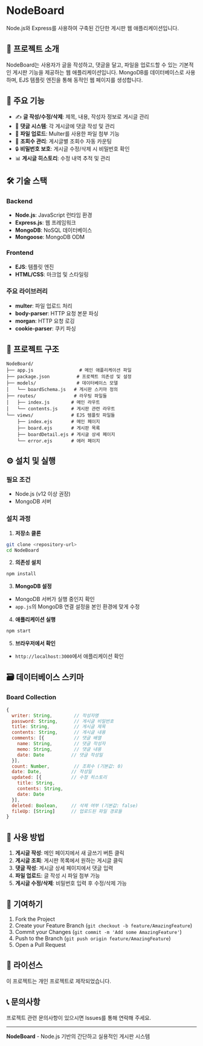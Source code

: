 # NodeBoard

Node.js와 Express를 사용하여 구축된 간단한 게시판 웹 애플리케이션입니다.

## 📝 프로젝트 소개

NodeBoard는 사용자가 글을 작성하고, 댓글을 달고, 파일을 업로드할 수 있는 기본적인 게시판 기능을 제공하는 웹 애플리케이션입니다. MongoDB를 데이터베이스로 사용하며, EJS 템플릿 엔진을 통해 동적인 웹 페이지를 생성합니다.

## 🚀 주요 기능

-   ✍️ **글 작성/수정/삭제**: 제목, 내용, 작성자 정보로 게시글 관리
-   💬 **댓글 시스템**: 각 게시글에 댓글 작성 및 관리
-   📁 **파일 업로드**: Multer를 사용한 파일 첨부 기능
-   👀 **조회수 관리**: 게시글별 조회수 자동 카운팅
-   🔒 **비밀번호 보호**: 게시글 수정/삭제 시 비밀번호 확인
-   📊 **게시글 히스토리**: 수정 내역 추적 및 관리

## 🛠 기술 스택

### Backend

-   **Node.js**: JavaScript 런타임 환경
-   **Express.js**: 웹 프레임워크
-   **MongoDB**: NoSQL 데이터베이스
-   **Mongoose**: MongoDB ODM

### Frontend

-   **EJS**: 템플릿 엔진
-   **HTML/CSS**: 마크업 및 스타일링

### 주요 라이브러리

-   **multer**: 파일 업로드 처리
-   **body-parser**: HTTP 요청 본문 파싱
-   **morgan**: HTTP 요청 로깅
-   **cookie-parser**: 쿠키 파싱

## 📂 프로젝트 구조

```
NodeBoard/
├── app.js                 # 메인 애플리케이션 파일
├── package.json          # 프로젝트 의존성 및 설정
├── models/               # 데이터베이스 모델
│   └── boardSchema.js   # 게시판 스키마 정의
├── routes/              # 라우팅 파일들
│   ├── index.js        # 메인 라우트
│   └── contents.js     # 게시판 관련 라우트
└── views/              # EJS 템플릿 파일들
    ├── index.ejs       # 메인 페이지
    ├── board.ejs       # 게시판 목록
    ├── boardDetail.ejs # 게시글 상세 페이지
    └── error.ejs       # 에러 페이지
```

## ⚙️ 설치 및 실행

### 필요 조건

-   Node.js (v12 이상 권장)
-   MongoDB 서버

### 설치 과정

1. **저장소 클론**

```bash
git clone <repository-url>
cd NodeBoard
```

2. **의존성 설치**

```bash
npm install
```

3. **MongoDB 설정**

-   MongoDB 서버가 실행 중인지 확인
-   `app.js`의 MongoDB 연결 설정을 본인 환경에 맞게 수정

4. **애플리케이션 실행**

```bash
npm start
```

5. **브라우저에서 확인**

-   `http://localhost:3000`에서 애플리케이션 확인

## 🗃️ 데이터베이스 스키마

### Board Collection

```javascript
{
  writer: String,        // 작성자명
  password: String,      // 게시글 비밀번호
  title: String,         // 게시글 제목
  contents: String,      // 게시글 내용
  comments: [{           // 댓글 배열
    name: String,        // 댓글 작성자
    memo: String,        // 댓글 내용
    date: Date          // 댓글 작성일
  }],
  count: Number,         // 조회수 (기본값: 0)
  date: Date,           // 작성일
  updated: [{           // 수정 히스토리
    title: String,
    contents: String,
    date: Date
  }],
  deleted: Boolean,     // 삭제 여부 (기본값: false)
  fileUp: [String]      // 업로드된 파일 경로들
}
```

## 📝 사용 방법

1. **게시글 작성**: 메인 페이지에서 새 글쓰기 버튼 클릭
2. **게시글 조회**: 게시판 목록에서 원하는 게시글 클릭
3. **댓글 작성**: 게시글 상세 페이지에서 댓글 입력
4. **파일 업로드**: 글 작성 시 파일 첨부 가능
5. **게시글 수정/삭제**: 비밀번호 입력 후 수정/삭제 가능

## 🤝 기여하기

1. Fork the Project
2. Create your Feature Branch (`git checkout -b feature/AmazingFeature`)
3. Commit your Changes (`git commit -m 'Add some AmazingFeature'`)
4. Push to the Branch (`git push origin feature/AmazingFeature`)
5. Open a Pull Request

## 📄 라이선스

이 프로젝트는 개인 프로젝트로 제작되었습니다.

## 📞 문의사항

프로젝트 관련 문의사항이 있으시면 Issues를 통해 연락해 주세요.

---

**NodeBoard** - Node.js 기반의 간단하고 실용적인 게시판 시스템
